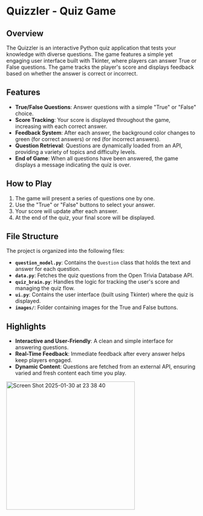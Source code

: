 # Quizzler - Quiz Game

## Overview
The Quizzler is an interactive Python quiz application that tests your knowledge with diverse questions. The game features a simple yet engaging user interface built with Tkinter, where players can answer True or False questions. The game tracks the player's score and displays feedback based on whether the answer is correct or incorrect.

## Features
- **True/False Questions**: Answer questions with a simple "True" or "False" choice.
- **Score Tracking**: Your score is displayed throughout the game, increasing with each correct answer.
- **Feedback System**: After each answer, the background color changes to green (for correct answers) or red (for incorrect answers).
- **Question Retrieval**: Questions are dynamically loaded from an API, providing a variety of topics and difficulty levels.
- **End of Game**: When all questions have been answered, the game displays a message indicating the quiz is over.

## How to Play
1. The game will present a series of questions one by one.
2. Use the "True" or "False" buttons to select your answer.
3. Your score will update after each answer.
4. At the end of the quiz, your final score will be displayed.

## File Structure
The project is organized into the following files:
- **`question_model.py`**: Contains the `Question` class that holds the text and answer for each question.
- **`data.py`**: Fetches the quiz questions from the Open Trivia Database API.
- **`quiz_brain.py`**: Handles the logic for tracking the user's score and managing the quiz flow.
- **`ui.py`**: Contains the user interface (built using Tkinter) where the quiz is displayed.
- **`images/`**: Folder containing images for the True and False buttons.

## Highlights
- **Interactive and User-Friendly**: A clean and simple interface for answering questions.
- **Real-Time Feedback**: Immediate feedback after every answer helps keep players engaged.
- **Dynamic Content**: Questions are fetched from an external API, ensuring varied and fresh content each time you play.

<img width="340" alt="Screen Shot 2025-01-30 at 23 38 40" src="https://github.com/user-attachments/assets/725a4c2e-328e-44d8-b535-767a4354befd" />

